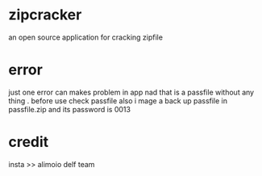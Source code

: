 # zipcracker
an open source application for cracking zipfile

# error
just one error can makes problem in app nad that is a passfile without any thing . before use check passfile also 
i mage a back up passfile in passfile.zip and its password is 0013

# credit
insta >> alimoio
delf team
